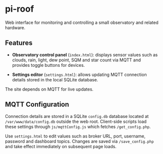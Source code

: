 # pi-roof

Web interface for monitoring and controlling a small observatory and related hardware.

## Features

- **Observatory control panel** (`index.html`): displays sensor values such as clouds, rain, light, dew point, SQM and star count via MQTT and provides toggle buttons for devices.

- **Settings editor** (`settings.html`): allows updating MQTT connection details stored in the local SQLite database.

The site depends on MQTT for live updates.

## MQTT Configuration
Connection details are stored in a SQLite `config.db` database located at `/var/www/data/config.db` outside the web root. Client-side scripts load these settings through `js/mqttConfig.js` which fetches `/get_config.php`.

Use `settings.html` to edit values such as broker URL, port, username, password and dashboard topics. Changes are saved via `/save_config.php` and take effect immediately on subsequent page loads.
